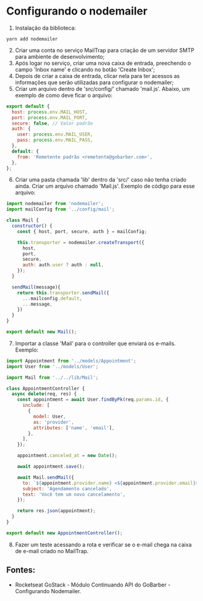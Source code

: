 # Configurando o nodemailer

1. Instalação da biblioteca:
```
yarn add nodemailer
```

2. Criar uma conta no serviço MailTrap para criação de um servidor SMTP para ambiente de desenvolvimento;
3. Após logar no serviço, criar uma nova caixa de entrada, preechendo o campo 'Inbox name' e clicando no botão 'Create Inbox';
4. Depois de criar a caixa de entrada, clicar nela para ter acessos as informações que serão utilizadas para configurar o nodemailer;
5. Criar um arquivo dentro de 'src/config/' chamado 'mail.js'. Abaixo, um exemplo de como deve ficar o arquivo:
```javascript
export default {
  host: process.env.MAIL_HOST,
  port: process.env.MAIL_PORT, 
  secure: false, // Valor padrão
  auth: {
    user: process.env.MAIL_USER, 
    pass: process.env.MAIL_PASS, 
  },
  default: {
    from: 'Remetente padrão <remetente@gobarber.com>',
  },
};
```
6. Criar uma pasta chamada 'lib' dentro da 'src/' caso não tenha criado ainda. Criar um arquivo chamado 'Mail.js'. Exemplo de código para esse arquivo:
```javascript
import nodemailer from 'nodemailer';
import mailConfig from '../config/mail';

class Mail {
  constructor() {
    const { host, port, secure, auth } = mailConfig;

    this.transporter = nodemailer.createTransport({
      host, 
      port, 
      secure,
      auth: auth.user ? auth : null,
    });
  }

  sendMail(message){
    return this.transporter.sendMail({
      ...mailconfig.default,
      ...message,
    })
  }
}

export default new Mail();
```
7. Importar a classe 'Mail' para o controller que enviará os e-mails. Exemplo:
```javascript
import Appointment from '../models/Appointment';
import User from '../models/User';

import Mail from '../../lib/Mail';

class AppointmentController {
  async delete(req, res) {
    const appointment = await User.findByPk(req.params.id, {
      include: [
        {
          model: User, 
          as: 'provider',
          attributes: ['name', 'email'],
        },
      ],
    });

    appointment.canceled_at = new Date();

    await appointment.save();

    await Mail.sendMail({
      to: `${appointment.provider.name} <${appointment.provider.email}>`,
      subject: 'Agendamento cancelado',
      text: 'Você tem um novo cancelamento',
    });

    return res.json(appointment);
  }
}

export default new AppointmentController();
```
8. Fazer um teste acessando a rota e verificar se o e-mail chega na caixa de e-mail criado no MailTrap.

## Fontes: 
- Rocketseat GoStack - Módulo Continuando API do GoBarber - Configurando Nodemailer. 